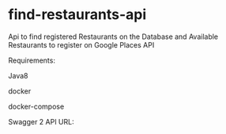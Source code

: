 # find-restaurants-api

Api to find registered Restaurants on the Database and Available Restaurants to register on Google Places API

Requirements:

Java8

docker

docker-compose


Swagger 2 API URL:
